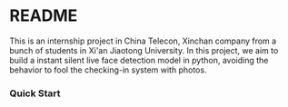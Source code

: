 # README

This is an internship project in China Telecon, Xinchan company from a bunch of students in Xi'an Jiaotong University. In this project, we aim to build a instant silent live face detection model in python, avoiding the behavior to fool the checking-in system with photos. 

### Quick Start

 